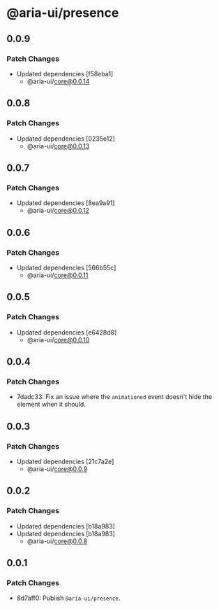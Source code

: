 # @aria-ui/presence

## 0.0.9

### Patch Changes

- Updated dependencies [f58eba1]
  - @aria-ui/core@0.0.14

## 0.0.8

### Patch Changes

- Updated dependencies [0235e12]
  - @aria-ui/core@0.0.13

## 0.0.7

### Patch Changes

- Updated dependencies [8ea9a91]
  - @aria-ui/core@0.0.12

## 0.0.6

### Patch Changes

- Updated dependencies [566b55c]
  - @aria-ui/core@0.0.11

## 0.0.5

### Patch Changes

- Updated dependencies [e6428d8]
  - @aria-ui/core@0.0.10

## 0.0.4

### Patch Changes

- 7dadc33: Fix an issue where the `animationed` event doesn't hide the element when it should.

## 0.0.3

### Patch Changes

- Updated dependencies [21c7a2e]
  - @aria-ui/core@0.0.9

## 0.0.2

### Patch Changes

- Updated dependencies [b18a983]
- Updated dependencies [b18a983]
  - @aria-ui/core@0.0.8

## 0.0.1

### Patch Changes

- 8d7aff0: Publish `@aria-ui/presence`.
